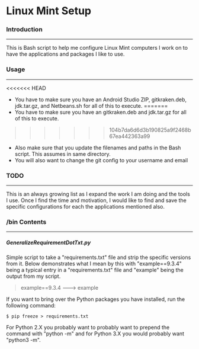 # Linux Mint Setup

### Introduction
----------------

This is Bash script to help me configure Linux Mint computers I work on to have the applications and packages I like to use.

### Usage
---------

<<<<<<< HEAD
* You have to make sure you have an Android Studio ZIP, gitkraken.deb, jdk.tar.gz, and Netbeans.sh for all of this to execute.
=======
* You have to make sure you have an gitkraken.deb and jdk.tar.gz for all of this to execute.
>>>>>>> 104b7da6d6d3b190825a9f2468b67ea442363a99
* Also make sure that you update the filenames and paths in the Bash script. This assumes in same directory.
* You will also want to change the git config to your username and email

### TODO
--------

This is an always growing list as I expand the work I am doing and the tools I use. Once I find the time and motivation, I would like to find and save the specific configurations for each the applications mentioned also.

### /bin Contents
-----------------

##### GeneralizeRequirementDotTxt.py

Simple script to take a "requirements.txt" file and strip the specific versions from it. Below demonstrates what I mean by this with "example==9.3.4" being a typical entry in a "requirements.txt" file and "example" being the output from my script.

> example==9.3.4 ---> example

If you want to bring over the Python packages you have installed, run the following command:

```
$ pip freeze > requirements.txt
```

For Python 2.X you probably want to probably want to prepend the command with "python -m" and for Python 3.X you would probably want "python3 -m".
